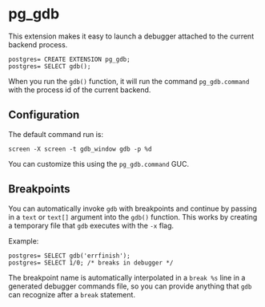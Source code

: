 pg_gdb
======

This extension makes it easy to launch a debugger attached to the current backend process.

```
postgres= CREATE EXTENSION pg_gdb;
postgres= SELECT gdb();
```

When you run the `gdb()` function, it will run the command `pg_gdb.command` with
the process id of the current backend.

Configuration
-------------

The default command run is:

```
screen -X screen -t gdb_window gdb -p %d
```

You can customize this using the `pg_gdb.command` GUC.


Breakpoints
-----------

You can automatically invoke `gdb` with breakpoints and continue by passing in a
`text` or `text[]` argument into the `gdb()` function.  This works by creating a
temporary file that `gdb` executes with the `-x` flag.

Example:

```
postgres= SELECT gdb('errfinish');
postgres= SELECT 1/0; /* breaks in debugger */
```

The breakpoint name is automatically interpolated in a `break %s` line in a
generated debugger commands file, so you can provide anything that `gdb` can
recognize after a `break` statement.

